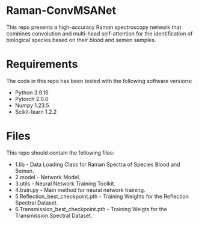 # Raman-ConvMSANet
This repo presents a high-accuracy Raman spectroscopy network that combines convolution and multi-head self-attention for the identification of biological species based on their blood and semen samples.

# Requirements
The code in this repo has been tested with the following software versions:
- Python 3.9.16
- Pytorch 2.0.0
- Numpy 1.23.5
- Scikit-learn 1.2.2

# Files
This repo should contain the following files:
- 1.lib - Data Loading Class for Raman Spectra of Species Blood and Semen.
- 2.model - Network Model.
- 3.utils - Neural Network Training Toolkit.
- 4.train.py - Main method for neural network training.
- 5.Reflection_best_checkpoint.pth - Training Weights for the Reflection Spectral Dataset.
- 6.Transmission_best_checkpoint.pth - Training Weigts for the Transmission Spectral Dataset.
